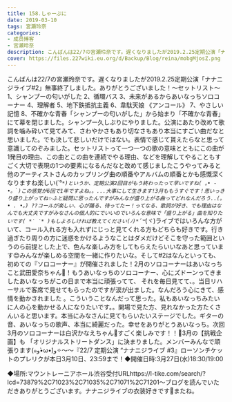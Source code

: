 ```yaml
---
title: 158.しゃーぷに
date: 2019-03-10
tags: 宮瀬玲奈
categories: 
- 成员博客
- 宮瀬玲奈
description: こんばんは22/7の宮瀬玲奈です。遅くなりましたが2019.2.25定期公演「ナナニジライブ#2」無事終了しました。ありがとうございました！〜セットリスト〜1、シャンプーの匂いがした2、循環バス3、未来がある...
cover: https://files.227wiki.eu.org/d/Backup/Blog/reina/mobgMjosZ.png 
---
```


こんばんは22/7の宮瀬玲奈です。遅くなりましたが2019.2.25定期公演「ナナニジライブ#2」無事終了しました。ありがとうございました！〜セットリスト〜
1、シャンプーの匂いがした
2、循環バス
3、未来があるからあいなっちソロコーナー
4、理解者
5、地下鉄抵抗主義
6、韋駄天娘
《アンコール》
7、やさしい記憶
8、不確かな青春「シャンプーの匂いがした」から始まり「不確かな青春」にて幕を閉じました。シャンプー久しぶりにやりました。公演にあたり改めて歌詞を噛み砕いて見てみて、さわやかさもあり切なさもあり本当にすごい曲だなと思いました。でも決して悲しいだけではない。表情で感じて貰えたらなと思って意識してのぞみました。セットリストって一つ一つの歌の意味とともにこの曲が1発目の理由、この曲とこの曲を連続でやる理由、などを理解してやることもすごく大切で表現の1つの要素になるんだなと改めて感じましたこうやってみると他のアーティストさんのカップリング曲の順番やアルバムの順番とかも感慨深くなりますね楽しい(*´°`*)というか、定期公演2回目がもう終わったって早いですね( ｡• - •｡｀)この感覚が6回で1年ですよね。。...大事にして生きます!3月ももうすぐです！思いっきり盛り上がってね✨ふと疑問に思ったんですがみんなが盛り上がる曲ってどれなんだろう..(｡• . •｡) ??コールが楽しい、心が踊る、待ってたー！ってなる、歌詞が好き、でも理由はなんでも大丈夫ですがみなさんの個人的にでいいのでいろんな意味で「盛り上がる」曲を知りたいです( *˙ ˙* )もしよろしければ教えてください(ﾉ)*´꒳`*(ヾ)ライブではいろんな方がいて、コール入れる方も入れずにじっと見てくれる方もどちらも好きです。行き過ぎたり周りの方に迷惑をかけるようなことはダメだけどそこを守った範囲というのら前提とした上で、色んな楽しみ方をしてもらえたらいいなあと思っています😊みんなが楽しめる空間を一緒に作りたいな。そして#2はなんといっても、初めての『ソロコーナー』が開催されました！2月のソロコーナーはあいなっちこと武田愛奈ちゃん🍓！もうあいなっちのソロコーナー、心にズドーンってきましたあいなっちがこの日まで本当に頑張ってて、 それを毎日見てて、。当日リハーサルで客席で見せてもらったのですが涙が出ました。なんだろう心にきて、感情を動かされました 。こういうことなんだって思った。私もあいなっちみたいに人の心を動かせる人になりたいです。。開場で見た方、見れなかった方たくさんいると思います。本当にみなさんに見てもらいたいステージでした。ギターの音、あいなっちの歌声、本当に綺麗だった。幸せをありがとうあいなっち。次回3月のソロコーナーは白沢かなえちゃん🌷すごく楽しみです！！🥰3月の【挑戦企画】も
「オリジナルストリートダンス」に決まりました。メンバーみんなで頑張ります‎(๑و•̀ω•́)و✧〜〜『22/7 定期公演 “ナナニジライブ #3』ローソンチケットのプレリクが本日3月10日、23:59まで！◆開催日時:3月27日(水)18:30/19:00

◆場所:マウントレーニアホール渋谷受付URLhttps://l-tike.com/search/?lcd=73879%2C71023%2C71035%2C71071%2C71201〜ブログを読んでいただきありがとうございます。ナナニジライブの衣装好きです💓またね。


